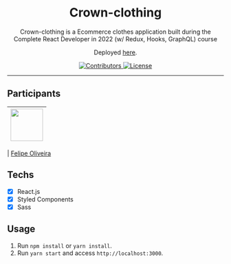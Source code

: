 <h1 align="center">
Crown-clothing
</h1>

<p align="center">Crown-clothing is a Ecommerce clothes application built during the Complete React Developer in 2022 (w/ Redux, Hooks, GraphQL) course</p>
<p align="center">Deployed <a href="https://majestic-liger-17949c.netlify.app">here</a>.</p>

<p align="center">
  <a href="https://github.com/Felipe1496/rocketflix/graphs/contributors">
    <img src="https://img.shields.io/github/contributors/rocketseat/youtube-clone-discord?color=%237159c1&logoColor=%237159c1&style=flat" alt="Contributors">
  </a>
  <a href="https://opensource.org/licenses/MIT">
    <img src="https://img.shields.io/github/license/rocketseat/youtube-clone-discord?color=%237159c1&logo=mit" alt="License">
  </a>
</p>

<hr>

## Participants

| [<img src="https://avatars.githubusercontent.com/u/75271280?s=400&u=029f099827381848229ec49f864fc604f7f77bec&v=4" width="75px;"/>](https://github.com/felipe1496) |
| :------------------------------------------------------------------------------------------------------------------------: |


| [Felipe Oliveira](https://github.com/felipe1496)

## Techs

- [x] React.js
- [x] Styled Components
- [x] Sass

## Usage

1. Run `npm install` or `yarn install`.<br />
2. Run `yarn start` and access `http://localhost:3000`.<br />
